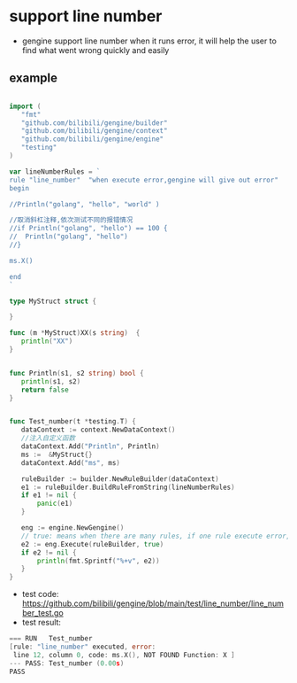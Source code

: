 # support line number
- gengine support line number when it runs error, it will help the user to find what went wrong quickly and easily

## example

 ```go

import (
	"fmt"
	"github.com/bilibili/gengine/builder"
	"github.com/bilibili/gengine/context"
	"github.com/bilibili/gengine/engine"
	"testing"
)

var lineNumberRules = `
rule "line_number"  "when execute error,gengine will give out error"
begin

//Println("golang", "hello", "world" )

//取消斜杠注释,依次测试不同的报错情况
//if Println("golang", "hello") == 100 {
// 	Println("golang", "hello")
//}

ms.X()

end
`

type MyStruct struct {

}

func (m *MyStruct)XX(s string)  {
	println("XX")
}


func Println(s1, s2 string) bool {
	println(s1, s2)
	return false
}


func Test_number(t *testing.T) {
	dataContext := context.NewDataContext()
	//注入自定义函数
	dataContext.Add("Println", Println)
	ms :=  &MyStruct{}
	dataContext.Add("ms", ms)

	ruleBuilder := builder.NewRuleBuilder(dataContext)
	e1 := ruleBuilder.BuildRuleFromString(lineNumberRules)
	if e1 != nil {
		panic(e1)
	}

	eng := engine.NewGengine()
	// true: means when there are many rules, if one rule execute error,continue to execute rules after the occur error rule
	e2 := eng.Execute(ruleBuilder, true)
	if e2 != nil {
		println(fmt.Sprintf("%+v", e2))
	}
}
``` 

- test code: https://github.com/bilibili/gengine/blob/main/test/line_number/line_number_test.go
- test result:
```go
=== RUN   Test_number
[rule: "line_number" executed, error:
 line 12, column 0, code: ms.X(), NOT FOUND Function: X ]
--- PASS: Test_number (0.00s)
PASS

```
